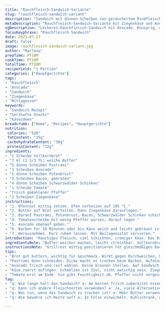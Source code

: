 ```yaml
---
title: "Rauchfleisch-Sandwich-Variante"
slug: "rauchfleisch-sandwich-variant"
description: "Sandwich mit dünnen Scheiben von geräuchertem Rindfleisch, Truthahn, Schwarzwälder Schinken und Speck. Belegt mit Tomate und Schweizer Käse auf Butterbrot. Gebacken bei 195 Grad etwa 18 Minuten, bis der Käse schmilzt. Dicke Gurkenscheiben als Frische. Pfeffer auf Tomate. Abgewandelt mit Ziegenkäse statt Schweizer Käse und Avocado anstelle von Gurke. Neue Reihenfolge: Käse früher, Tomate später. Zeit angepasst, Angabe plus/minus 3 Minuten. Einfacher Gang, herzhaft, reich an Protein und Fett."
metaDescription: "Rauchfleisch-Sandwich-Variante mit Ziegenkäse und Avocado. Herzhaft, reichhaltig und cremig. Ein Genuss für jeden Feinschmecker."
ogDescription: "Leckeres Rauchfleisch-Sandwich mit Avocado. Knusprig, würzig, ein bisschen rauchig. Perfekt für das Mittagessen oder einen Snack."
focusKeyphrase: "Rauchfleisch-Sandwich"
date: 2025-07-23
draft: false
image: rauchfleisch-sandwich-variant.jpg
author: "Marlena"
prepTime: PT10M
cookTime: PT18M
totalTime: PT28M
recipeYield: "1 Portion"
categories: ["Hauptgerichte"]
tags:
- "Rauchfleisch"
- "Avocado"
- "Sandwich"
- "Ziegenkäse"
- "Mittagessen"
keywords:
- "Sandwich Rezept"
- "herzhafte Snacks"
- "Käseideen"
breadcrumb: ["Home", "Recipes", "Hauptgerichte"]
nutrition: 
 calories: "520"
 fatContent: "35g"
 carbohydrateContent: "30g"
 proteinContent: "32g"
ingredients:
- "1 Scheibe Vollkornbrot"
- "7 ml (1 1/3 TL) weiche Butter"
- "5 dünne Scheiben Pastrami"
- "3 Scheiben Avocado"
- "5 dünne Scheiben Putenbrust"
- "2 Scheiben Bacon, gebraten"
- "4 dünne Scheiben Schwarzwälder Schinken"
- "1 Scheibe Tomate"
- "frisch gemahlener Pfeffer"
- "2 Scheiben Ziegenkäse"
instructions:
- "1. Ofenrost mittig setzen. Ofen vorheizen auf 195 °C."
- "2. Butter auf Brot verteilen. Dann Ziegenkäse darauflegen."
- "3. Darauf Pastrami, Putenbrust, Bacon, Schwarzwälder Schinken schichten."
- "4. Tomatenscheibe mit wenig Pfeffer würzen, darauf legen."
- "5. Avocado obenauf geben."
- "6. Backen für 18 Minuten oder bis Käse weich und leicht gebräunt ist."
- "7. Herausnehmen. Kurz ruhen lassen. Mit Beilagensalat servieren."
introduction: "Rauchiges Fleisch, viel Schichten, cremiger Käse. Das Brot gebuttert, nicht zu dick. Avocado ersetzt die sauren Gurken, dämpft etwas. Der Käse nicht typisch, Ziegenkäse bringt unverwechselbaren Geschmack, kleine Säure. Anordnung neu, erst Käse, dann Fleisch, dann Tomate obendrauf. Pfeffer auf Tomate, nicht vergessen. Backzeit verlängert, bis alles gut verschmilzt. Bisschen knusprig, nicht zu hart. Perfekt für Mittag, schnell gemacht. Nicht zu viel, aber reichhaltig. Würzige Kombination, rauchig, frisch, cremig. Salat dazu, fertig. Kein Schnickschnack. Nicht nur klassisch Croque, neue Richtung."
ingredientsNote: "Butter weicher machen, leicht streichbar. Vollkornbrot für Biss, nicht zu massiv. Pastrami dünn schneiden, damit es durchwärmt ohne trocken zu werden. Avocado frisch, keine braunen Stellen. Ziegenkäse statt Schweizer Käse für kräftigen Geschmack, der beim Backen schmilzt und leicht goldbraun wird. Schwarzwälder Schinken wenig salzig, dünn geschnitten. Bacon nicht zu kross, damit Textur erhalten bleibt. Tomate frisch und saftig, vorsichtig ausgewählt, damit sie nicht matschig wird. Pfeffer frisch gemahlen. Wer sehr salzig mag, kann Bacon erhöhen, aber vorsichtig wegen Balance. Avocado mildert salzige Fleischsorten. Alles besser vorbereitet, für schnelles Schichten."
instructionsNote: "Grillrost mittig positionieren für gleichmäßiges Backen. Vorheizen exakt, damit Temperatur gehalten wird. Brot leicht buttern, Käsescheiben obenauf legen, das schützt vor Durchweichen. Fleisch schichten zügig, damit es kalt bleibt, nimmt besser Form an. Tomate zuletzt, denn sie gibt Feuchtigkeit ab, aber Pfeffer vorher drauf. Avocado obenauf am Ende, nicht zu dünn schneiden. Backzeit 18 Minuten, kann je nach Ofen variieren, lieber öfter kontrollieren. Käse soll schmelzen und leicht braun werden. Herausnehmen, 2 Minuten ruhen schaffen bessere Konsistenz beim Essen. Servieren mit einfachem Blattsalat oder Gurkensalat, kein Dressing zu dominant wählen. Keine Eier oder Nüsse, ohne Allergien gut geeignet."
tips:
- "Brot gut buttern, wichtig für Geschmack. Wirkt gegen Durchweichen, hält es knusprig. Vollkornbrot gibt zusätzlichen Biss. Sorgfältig wählen, nicht zu weich."
- "Pastrami dünn schneiden. Dicke macht es trocken beim Backen. Aufeinander stapeln zügig, damit alles warm bleibt. Schichten wichtig für gleichmäßige Wärme."
- "Avocado frisch und reif wählen. Keine braunen Stellen. Auf Sandwich legen, bevor alles abkühlt. Mild im Geschmack, ideal gegen salziges Fleisch."
- "Käse zuerst auflegen. Schmelzen ist Ziel, nicht matschig sein. Ziegenkäse gibt cremigen Geschmack. Wird golden, wenn richtig backen. Unverwechselbar gut."
- "Tomate erst am Ende. Sie gibt Feuchtigkeit ab. Pfeffer nicht vergessen, hebt den Geschmack. Gleichmäßig verteilen, vorsicht beim Salzen der anderen Zutaten."
faq:
- "q: Wie lange hält das Sandwich? a: Am besten frisch zubereitet essen. Kühlschrank? Ein paar Stunden, dann schälte zäh."
- "q: Kann ich andere Fleischsorten verwenden? a: Ja, viele Alternativen. Schinken oder Roastbeef passen gut. Frischer Look ist wichtig."
- "q: Was tun, wenn das Sandwich zu trocken ist? a: Mehr Butter verwenden. Alternativ mehr Käse. Beides macht es geschmeidig."
- "q: Wie bewahre ich Reste auf? a: In Folie einwickeln. Kühlschrank, aber nicht zu lange. Am nächsten Tag aufessen für besten Geschmack."

---
```

